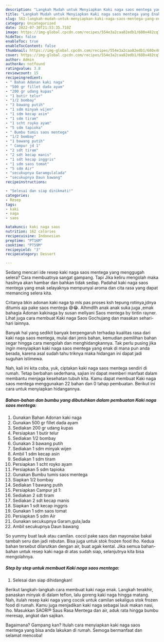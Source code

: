 ```yaml
---
description: "Langkah Mudah untuk Menyiapkan Kaki naga saos mentega yang Enak Banget, Buat Buka Puasa}"
title: "Langkah Mudah untuk Menyiapkan Kaki naga saos mentega yang Enak Banget, Buat Buka Puasa}"
slug: 562-langkah-mudah-untuk-menyiapkan-kaki-naga-saos-mentega-yang-enak-banget-buat-buka-puasa
category: Uncategorized
date: 2022-07-30T21:53:35.710Z
image: https://img-global.cpcdn.com/recipes/554e3a2caa82edb1/680x482cq70/kaki-naga-saos-mentega-foto-resep-utama.jpg
hideToc: false
enableToc: true
enableTocContent: false
thumbnail: https://img-global.cpcdn.com/recipes/554e3a2caa82edb1/680x482cq70/kaki-naga-saos-mentega-foto-resep-utama.jpg
cover: https://img-global.cpcdn.com/recipes/554e3a2caa82edb1/680x482cq70/kaki-naga-saos-mentega-foto-resep-utama.jpg
author: Admin
authorAv: notfound
ratingvalue: 3.8
reviewcount: 15
recipeingredient:
- " Bahan Adonan kaki naga"
- "500 gr fillet dada ayam"
- "200 gr udang kupas"
- "1 butir telur"
- "1/2 bombay"
- "3 bawang putih"
- "1 sdm minyak wijen"
- "1 sdm kecap asin"
- "1 sdm tiram"
- "1 scht royko ayam"
- "5 sdm tapioka"
- " Bumbu tumis saos mentega"
- "1/2 bombay"
- "1 bawang putih"
- " Campur jd 1"
- "2 sdt tiram"
- "2 sdt kecap manis"
- "1 sdt kecap inggris"
- "1 sdm saos tomat"
- "5 sdm Air"
- "secukupnya Garamgulalada"
- "secukupnya Daun bawang"
recipeinstructions:

- "Selesai dan siap dinikmati!"
categories:
- Resep
tags:
- kaki
- naga
- saos

katakunci: kaki naga saos 
nutrition: 162 calories
recipecuisine: Indonesian
preptime: "PT16M"
cooktime: "PT59M"
recipeyield: "3"
recipecategory: Dessert

---
```



Sedang mencari ide resep kaki naga saos mentega yang menggugah selera? Cara membuatnya sangat gampang. Tapi Jika keliru mengolah maka hasilnya akan hambar dan bahkan tidak sedap. Padahal kaki naga saos mentega yang enak selayaknya mempunyai aroma dan cita rasa yang dapat memancing selera kita.


Critanya bkin adonan kaki naga tp mls pas proses ksh tepung rotinya,jdnya ditumis aja pake saos mentega 😅😂. Alhmdllh anak anak suka juga ,emak bahagia Adonan kakinaga by susan mellyani Saos mentega by tintin rayner. Lihat juga cara membuat Kaki naga Saos Gochujang dan masakan sehari-hari lainnya.

Banyak hal yang sedikit banyak berpengaruh terhadap kualitas rasa dari kaki naga saos mentega, mulai dari jenis bahan, kemudian pemilihan bahan segar hingga cara mengolah dan menghidangkannya. Tak perlu pusing jika ingin menyiapkan kaki naga saos mentega yang enak di mana pun anda berada, karena asal sudah tahu triknya maka hidangan ini dapat jadi suguhan istimewa.


Nah, kali ini kita coba, yuk, ciptakan kaki naga saos mentega sendiri di rumah. Tetap berbahan sederhana, sajian ini dapat memberi manfaat dalam membantu menjaga kesehatan tubuh kita. Kamu dapat membuat Kaki naga saos mentega menggunakan 22 bahan dan 0 tahap pembuatan. Berikut ini cara untuk menyiapkan hidangannya.

<!--inarticleads1-->

##### Bahan-bahan dan bumbu yang dibutuhkan dalam pembuatan Kaki naga saos mentega:

1. Gunakan  Bahan Adonan kaki naga
1. Gunakan 500 gr fillet dada ayam
1. Sediakan 200 gr udang kupas
1. Persiapkan 1 butir telur
1. Sediakan 1/2 bombay
1. Gunakan 3 bawang putih
1. Sediakan 1 sdm minyak wijen
1. Ambil 1 sdm kecap asin
1. Sediakan 1 sdm tiram
1. Persiapkan 1 scht royko ayam
1. Persiapkan 5 sdm tapioka
1. Gunakan  Bumbu tumis saos mentega
1. Siapkan 1/2 bombay
1. Sediakan 1 bawang putih
1. Persiapkan  Campur jd 1:
1. Sediakan 2 sdt tiram
1. Sediakan 2 sdt kecap manis
1. Siapkan 1 sdt kecap inggris
1. Gunakan 1 sdm saos tomat
1. Persiapkan 5 sdm Air
1. Gunakan secukupnya Garam,gula,lada
1. Ambil secukupnya Daun bawang


So yummy buat lauk atau camilan. cocol pake saos dan mayonaise bakal tambah seru dan jadi rebutan. Bisa juga untuk stok frozen food lho. Kedua bahan tersebut dilarutkan dengan air, buat agak kental. Jika semua bahan-bahan untuk resep kaki naga di atas sudah siap, selanjutnya kita bisa mengolahnya. 

<!--inarticleads2-->

##### Step by step untuk membuat Kaki naga saos mentega:


1. Selesai dan siap dihidangkan!

Berikut langkah-langkah cara membuat kaki naga enak. Langkah terakhir, panaskan minyak di dalam teflon, lalu goreng kaki naga hingga matang. Nah, itulah resep kaki naga yang cocok untuk camilan sekaligus stok frozen food di rumah. Kamu juga menjadikan kaki naga sebagai lauk makan nasi, lho. Masukkan SAORI® Saus Rasa Mentega dan air, aduk rata hingga bumbu meresap, angkat dan sajikan. 

Bagaimana? Gampang kan? Itulah cara menyiapkan kaki naga saos mentega yang bisa anda lakukan di rumah. Semoga bermanfaat dan selamat mencoba!
